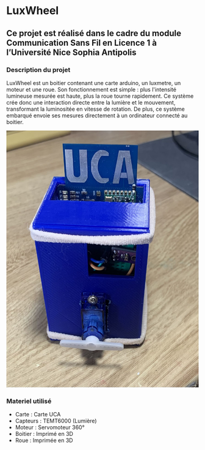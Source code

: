 # LuxWheel

## Ce projet est réalisé dans le cadre du module Communication Sans Fil en Licence 1 à l’Université Nice Sophia Antipolis


### Description du projet

LuxWheel est un boitier contenant une carte arduino, un luxmetre, un moteur et une roue.
Son fonctionnement est simple : plus l'intensité lumineuse mesurée est haute, plus la roue tourne rapidement.
Ce système crée donc une interaction directe entre la lumière et le mouvement, transformant la luminositée en vitesse de rotation.
De plus, ce système embarqué envoie ses mesures directement à un ordinateur connecté au boitier.





![photo-face](DOC/luxwheelpic.jpg)



### Materiel utilisé

- Carte : Carte UCA 
- Capteurs : TEMT6000 (Lumière)
- Moteur : Servomoteur 360°
- Boitier : Imprimé en 3D
- Roue : Imprimée en 3D
